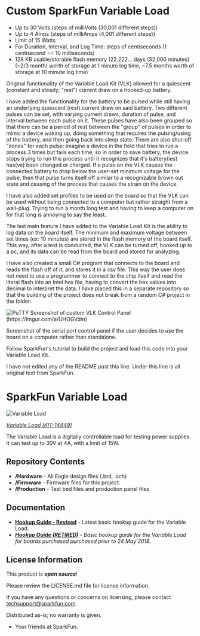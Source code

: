 Custom SparkFun Variable Load
==========================================

* Up to 30 Volts (steps of milliVolts (30,001 different steps))
* Up to 4 Amps (steps of milliAmps (4,001 different steps))
* Limit of 15 Watts
* For Duration, Interval, and Log Time: steps of centiseconds (1 centisecond == 10 milliseconds)
* 128 KB usable/storable flash memory (22.222... days (32,000 minutes) (~2/3 month) worth of storage at 1 minute log time, ~7.5 months worth of storage at 10 minute log time)

Original functionality of the Variable Load Kit (VLK) allowed for a quiescent (constant and steady; "rest") current draw on a hooked-up battery.

I have added the functionality for the battery to be pulsed while still having an underlying quiescent (rest) current draw on said battery. Two different pulses can be set, with varying current draws, duration of pulse, and interval between each pulse on it. These pulses have also been grouped so that there can be a period of rest between the "group" of pulses in order to mimic a device waking up, doing something that requires the pulsing/using of the battery, and then going back into sleep state. There are also shut-off "zones" for each pulse: imagine a device in the field that tries to run a process 3 times but fails each time, so in order to save battery, the device stops trying to run this process until it recognizes that it's battery(ies) has(ve) been changed or charged. If a pulse on the VLK causes the connected battery to drop below the user-set minimum voltage for the pulse, then that pulse turns itself off similar to a recognizable brown out state and ceasing of the process that causes the strain on the device.

I have also added set profiles to be used on the board so that the VLK can be used without being connected to a computer but rather straight from a wall-plug. Trying to run a month long test and having to keep a computer on for that long is annoying to say the least.

The last main feature I have added to the Variable Load Kit is the ability to log data on the board itself. The minimum and maximum voltage between set times (ex: 10 minutes) are stored in the flash memory of the board itself. This way, after a test is conducted, the VLK can be turned off, hooked up to a pc, and its data can be read from the board and stored for analyzing.

I have also created a small C# program that connects to the board and reads the flash off of it, and stores it in a csv file. This way the user does not need to use a programmer to connect to the chip itself and read the literal flash into an Intel hex file, having to convert the hex values into decimal to interpret the data. I have placed this in a separate repository so that the building of the project does not break from a random C# project in the folder.

![PuTTY Screenshot of custom VLK Control Panel (https://imgur.com/a/UHOGVdm)](https://i.imgur.com/dlT7Rh2.png)

Screenshot of the serial port control panel if the user decides to use the board on a computer rather than standalone.

Follow SparkFun's tutorial to build the project and load this code into your Variable Load Kit.

I have not edited any of the README past this line. Under this line is all original text from SparkFun.

SparkFun Variable Load
==========================================

![Variable Load](https://cdn.sparkfun.com/assets/parts/1/2/4/7/9/14449-SparkFun_Variable_Load_Kit-01.jpg)

[*Variable Load (KIT-14449)*](https://www.sparkfun.com/products/14449)

The Variable Load is a digitally controllable load for testing power supplies.
It can test up to 30V at 4A, with a limit of 15W.

Repository Contents
-------------------
* **/Hardware** - All Eagle design files (.brd, .sch)
* **/Firmware** - Firmware files for this project.
* **/Production** - Test bed files and production panel files


Documentation
--------------

* **[Hookup Guide - Revised](https://learn.sparkfun.com/tutorials/variable-load-hookup-guide---revised)** - Latest basic hookup guide for the Variable Load.
* ***[Hookup Guide (RETIRED)](https://learn.sparkfun.com/tutorials/variable-load-hookup-guide)** - Basic hookup guide for the Variable Load for boards purchased purchased prior to 24 May 2018.*

License Information
-------------------

This product is _**open source**_! 

Please review the LICENSE.md file for license information. 

If you have any questions or concerns on licensing, please contact techsupport@sparkfun.com.

Distributed as-is; no warranty is given.

- Your friends at SparkFun.
